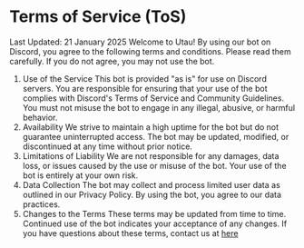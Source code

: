 # Terms of Service (ToS)

Last Updated: 21 January 2025
Welcome to Utau! By using our bot on Discord, you agree to the following terms and conditions. Please read them carefully. If you do not agree, you may not use the bot.

1. Use of the Service
This bot is provided "as is" for use on Discord servers.
You are responsible for ensuring that your use of the bot complies with Discord's Terms of Service and Community Guidelines.
You must not misuse the bot to engage in any illegal, abusive, or harmful behavior.
2. Availability
We strive to maintain a high uptime for the bot but do not guarantee uninterrupted access.
The bot may be updated, modified, or discontinued at any time without prior notice.
3. Limitations of Liability
We are not responsible for any damages, data loss, or issues caused by the use or misuse of the bot.
Your use of the bot is entirely at your own risk.
4. Data Collection
The bot may collect and process limited user data as outlined in our Privacy Policy.
By using the bot, you agree to our data practices.
5. Changes to the Terms
These terms may be updated from time to time. Continued use of the bot indicates your acceptance of any changes.
If you have questions about these terms, contact us at [here](https://dsc.gg/bootcamp831)
